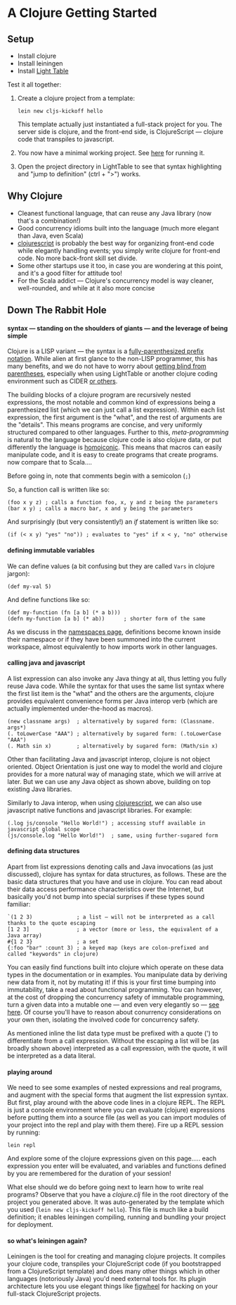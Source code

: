 # A Clojure Getting Started

## Setup

+ Install clojure  
+ Install leiningen  
+ Install [Light Table](http://lighttable.com/)

Test it all together:

1. Create a clojure project from a template:
   ```
   lein new cljs-kickoff hello
   ```

   This template actually just instantiated a full-stack project for you. The server side is clojure, and the front-end side, is ClojureScript ― clojure code that transpiles to javascript.

2. You now have a minimal working project. See [here](https://github.com/konrad-garus/cljs-kickoff#usage) for running it.   

3. Open the project directory in LightTable to see that syntax highlighting and "jump to definition" (ctrl + ">") works.

## Why Clojure

* Cleanest functional language, that can reuse any Java library (now that's a combination!)
* Good concurrency idioms built into the language (much more elegant than Java, even Scala)
* [clojurescript](https://github.com/clojure/clojurescript) is probably the best way for organizing front-end code while elegantly handling events; you simply write clojure for front-end code. No more back-front skill set divide.
* Some other startups use it too, in case you are wondering at this point, and it's a good filter for attitude too!
* For the Scala addict ―  Clojure's concurrency model is way cleaner, well-rounded, and  while at it also more concise

## Down The Rabbit Hole

#### syntax ― standing on the shoulders of giants ― and the leverage of being simple
Clojure is a LISP variant ― the syntax is a [fully-parenthesized prefix notation](https://www.wikiwand.com/en/Lisp_(programming_language)). While alien at first glance to the non-LISP programmer, this has many benefits, and we do not have to worry about [getting blind from parentheses](https://www.safaribooksonline.com/library/view/clojure-programming/9781449310387/ch01s04.html), especially when using LightTable or another clojure coding environment such as CIDER [or others](http://blog.cognitect.com/blog/2016/1/28/state-of-clojure-2015-survey-results).

The building blocks of a clojure program are recursively nested expressions, the most notable and common kind of expressions being a parenthesized list (which we can just call a list expression). Within each list expression, the first argument is the "what", and the rest of arguments are the "details". This means programs are concise, and very uniformly structured compared to other languages. Further to this, _meta-programming_ is natural to the language because clojure code is also clojure data, or put differently the language is [homoiconic](http://blog.muhuk.com/2014/09/28/is_clojure_homoiconic.html#.WAucEnV96kA). This means that macros can easily manipulate code, and it is easy to create programs that create programs. now compare that to Scala....

Before going in, note that comments begin with a semicolon (`;`)

So, a function call is written like so:
```
(foo x y z) ; calls a function foo, x, y and z being the parameters
(bar x y) ; calls a macro bar, x and y being the parameters
```

And surprisingly (but very consistently!) an _if_ statement is written like so:
```
(if (< x y) "yes" "no")) ; evaluates to "yes" if x < y, "no" otherwise
```

#### defining immutable variables

We can define values (a bit confusing but they are called `Vars` in clojure jargon):
```
(def my-val 5)
```

And define functions like so:
```
(def my-function (fn [a b] (* a b)))
(defn my-function [a b] (* ab))      ; shorter form of the same
```

As we discuss in the [namespaces page](namespaces.md), definitions become known inside their namespace or if they have been summoned into the current workspace, almost equivalently to how imports work in other languages.

#### calling java and javascript

A list expression can also invoke any Java thingy at all, thus letting you fully reuse Java code. While the syntax for that uses the same list syntax where the first list item is the "what" and the others are the arguments, clojure provides equivalent convenience forms per Java interop verb (which are actually implemented under-the-hood as macros).
```
(new classname args)  ; alternatively by sugared form: (Classname. args*)
(. toLowerCase "AAA") ; alternatively by sugared form: (.toLowerCase "AAA")
(. Math sin x)        ; alternatively by sugared form: (Math/sin x)
```

Other than facilitating Java and javascript interop, clojure is not object oriented. Object Orientation is just one way to model the world and clojure provides for a more natural way of managing state, which we will arrive at later. But we can use any Java object as shown above, building on top existing Java libraries.

Similarly to Java interop, when using [clojurescript](https://github.com/clojure/clojurescript), we can also use javascript native functions and javascript libraries. For example:
```
(.log js/console "Hello World!") ; accessing stuff available in javascript global scope
(js/console.log "Hello World!")  ; same, using further-sugared form
```

#### defining data structures

Apart from list expressions denoting calls and Java invocations (as just discussed), clojure has syntax for data structures, as follows. These are the basic data structures that you have and use in clojure. You can read about their data access performance characteristics over the Internet, but basically you'd not bump into special surprises if these types sound familiar:

```
`(1 2 3)              ; a list ― will not be interpreted as a call thanks to the quote escaping
[1 2 3]               ; a vector (more or less, the equivalent of a Java array)
#{1 2 3}              ; a set
{:foo "bar" :count 3) ; a keyed map (keys are colon-prefixed and called "keywords" in clojure)
```

You can easily find functions built into clojure which operate on these data types in the documentation or in examples. You manipulate data by deriving new data from it, not by mutating it! if this is your first time bumping into immutability, take a read about functional programming. You can however, at the cost of dropping the concurrency safety of immutable programming, turn a given data into a mutable one ― and even very elegantly so ― [see here](https://clojuredocs.org/clojure.core/transient). Of course you'll have to reason about conurrency considerations on your own then, isolating the involved code for concurrency safety.

As mentioned inline the list data type must be prefixed with a quote (') to differentiate from a call expression. Without the escaping a list will be (as broadly shown above) interpreted as a call expression, with the quote, it will be interpreted as a data literal.

#### playing around

We need to see some examples of nested expressions and real programs, and augment with the special forms that augment the list expression syntax. But first, play around with the above code lines in a clojure REPL. The REPL is just a console environment where you can evaluate (clojure) expressions before putting them into a source file (as well as you can import modules of your project into the repl and play with them there). Fire up a REPL session by running:

```
lein repl
```

And explore some of the clojure expressions given on this page..... each expression you enter will be evaluated, and variables and functions defined by you are remembered for the duration of your session!

What else should we do before going next to learn how to write real programs? Observe that you have a _clojure.clj_ file in the root directory of the project you generated above. It was auto-generated by the template which you used (`lein new cljs-kickoff hello`). This file is much like a build definition; it enables leiningen compiling, running and bundling your project for deployment.

#### so what's leiningen again?
Leiningen is the tool for creating and managing clojure projects. It compiles your clojure code, transpiles your ClojureScript code (if you bootstrapped from a ClojureScript template) and does many other things which in other languages (notoriously Java) you'd need external tools for. Its plugin architecture lets you use elegant things like [figwheel](https://github.com/bhauman/lein-figwheel) for hacking on your full-stack ClojureScript projects.
